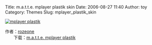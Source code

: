 Title: m.a.t.t.e. mplayer plastik skin
Date: 2006-08-27 11:40
Author: toy
Category: Themes
Slug: mplayer_plastik_skin

[![mplayer
plastik](http://i.linuxtoy.org/i/mplayer_plastik_s.jpg)](http://i.linuxtoy.org/i/mplayer_plastik.jpg)

作者：[rozeone](http://rozeone.deviantart.com)  
　　下载：[m.a.t.t.e. mplayer
plastik](http://www.deviantart.com/download/35338468/)
